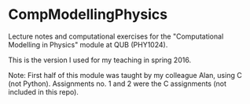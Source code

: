 # CompModellingPhysics


Lecture notes and computational exercises for the "Computational Modelling in Physics" module at QUB (PHY1024).

This is the version I used for my teaching in spring 2016.

Note: First half of this module was taught by my colleague Alan, using C (not Python). Assignments no. 1 and 2 were the C assignments (not included in this repo).

